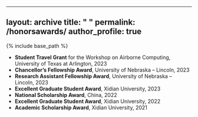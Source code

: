 
---
layout: archive
title: " "
permalink: /honorsawards/
author_profile: true
---

{% include base_path %}

* **Student Travel Grant** for the Workshop on Airborne Computing, University of Texas at Arlington, 2023
* **Chancellor’s Fellowship Award**, University of Nebraska – Lincoln, 2023
* **Research Assistant Fellowship Award**, University of Nebraska – Lincoln, 2023
* **Excellent Graduate Student Award**, Xidian University, 2023
* **National Scholarship Award**, China, 2022
* **Excellent Graduate Student Award**, Xidian University, 2022
* **Academic Scholarship Award**, Xidian University, 2021

